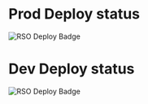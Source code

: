 # Prod Deploy status
![RSO Deploy Badge](https://github.com/d2avids/rso/actions/workflows/main.yml/badge.svg)

# Dev Deploy status
![RSO Deploy Badge](https://github.com/d2avids/rso/actions/workflows/dev.yml/badge.svg)